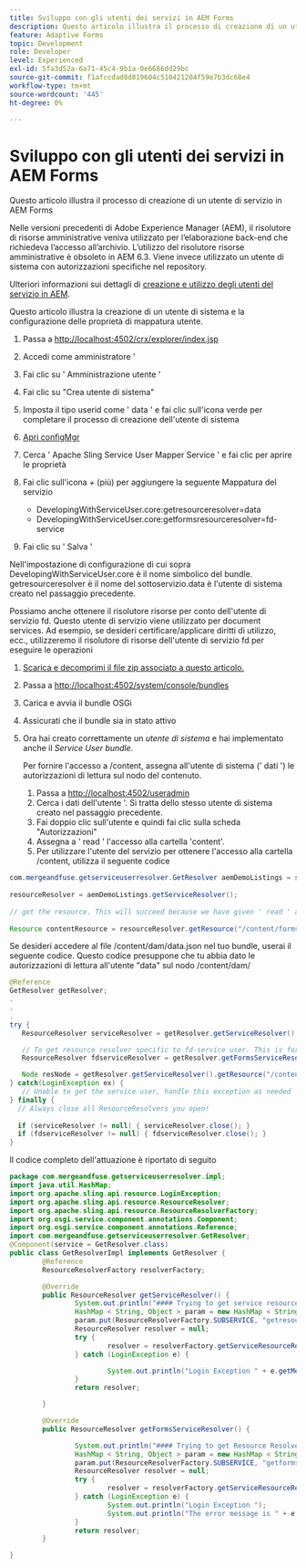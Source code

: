```yaml
---
title: Sviluppo con gli utenti dei servizi in AEM Forms
description: Questo articolo illustra il processo di creazione di un utente di servizio in AEM Forms
feature: Adaptive Forms
topic: Development
role: Developer
level: Experienced
exl-id: 5fa3d52a-6a71-45c4-9b1a-0e6686dd29bc
source-git-commit: f1afccdad8d819604c510421204f59e7b3dc68e4
workflow-type: tm+mt
source-wordcount: '445'
ht-degree: 0%

---
```


# Sviluppo con gli utenti dei servizi in AEM Forms

Questo articolo illustra il processo di creazione di un utente di servizio in AEM Forms

Nelle versioni precedenti di Adobe Experience Manager (AEM), il risolutore di risorse amministrative veniva utilizzato per l’elaborazione back-end che richiedeva l’accesso all’archivio. L’utilizzo del risolutore risorse amministrative è obsoleto in AEM 6.3. Viene invece utilizzato un utente di sistema con autorizzazioni specifiche nel repository.

Ulteriori informazioni sui dettagli di [creazione e utilizzo degli utenti del servizio in AEM](https://experienceleague.adobe.com/docs/experience-manager-learn/cloud-service/developing/advanced/service-users.html).

Questo articolo illustra la creazione di un utente di sistema e la configurazione delle proprietà di mappatura utente.

1. Passa a [http://localhost:4502/crx/explorer/index.jsp](http://localhost:4502/crx/explorer/index.jsp)
1. Accedi come amministratore &#39;
1. Fai clic su &#39; Amministrazione utente &#39;
1. Fai clic su &quot;Crea utente di sistema&quot;
1. Imposta il tipo userid come &#39; data &#39; e fai clic sull&#39;icona verde per completare il processo di creazione dell&#39;utente di sistema
1. [Apri configMgr](http://localhost:4502/system/console/configMgr)
1. Cerca &#39; Apache Sling Service User Mapper Service &#39; e fai clic per aprire le proprietà
1. Fai clic sull&#39;icona *+* (più) per aggiungere la seguente Mappatura del servizio

   * DevelopingWithServiceUser.core:getresourceresolver=data
   * DevelopingWithServiceUser.core:getformsresourceresolver=fd-service

1. Fai clic su &#39; Salva &#39;

Nell&#39;impostazione di configurazione di cui sopra DevelopingWithServiceUser.core è il nome simbolico del bundle. getresourceresolver è il nome del sottoservizio.data è l&#39;utente di sistema creato nel passaggio precedente.

Possiamo anche ottenere il risolutore risorse per conto dell&#39;utente di servizio fd. Questo utente di servizio viene utilizzato per document services. Ad esempio, se desideri certificare/applicare diritti di utilizzo, ecc., utilizzeremo il risolutore di risorse dell&#39;utente di servizio fd per eseguire le operazioni

1. [Scarica e decomprimi il file zip associato a questo articolo.](assets/developingwithserviceuser.zip)
1. Passa a [http://localhost:4502/system/console/bundles](http://localhost:4502/system/console/bundles)
1. Carica e avvia il bundle OSGi
1. Assicurati che il bundle sia in stato attivo
1. Ora hai creato correttamente un *utente di sistema* e hai implementato anche il *Service User bundle*.

   Per fornire l&#39;accesso a /content, assegna all&#39;utente di sistema (&#39; dati &#39;) le autorizzazioni di lettura sul nodo del contenuto.

   1. Passa a [http://localhost:4502/useradmin](http://localhost:4502/useradmin)
   1. Cerca i dati dell&#39;utente &#39;. Si tratta dello stesso utente di sistema creato nel passaggio precedente.
   1. Fai doppio clic sull&#39;utente e quindi fai clic sulla scheda &quot;Autorizzazioni&quot;
   1. Assegna a &#39; read &#39; l&#39;accesso alla cartella &#39;content&#39;.
   1. Per utilizzare l&#39;utente del servizio per ottenere l&#39;accesso alla cartella /content, utilizza il seguente codice



```java
com.mergeandfuse.getserviceuserresolver.GetResolver aemDemoListings = sling.getService(com.mergeandfuse.getserviceuserresolver.GetResolver.class);
   
resourceResolver = aemDemoListings.getServiceResolver();
   
// get the resource. This will succeed because we have given ' read ' access to the content node
   
Resource contentResource = resourceResolver.getResource("/content/forms/af/sandbox/abc.pdf");
```

Se desideri accedere al file /content/dam/data.json nel tuo bundle, userai il seguente codice. Questo codice presuppone che tu abbia dato le autorizzazioni di lettura all&#39;utente &quot;data&quot; sul nodo /content/dam/

```java
@Reference
GetResolver getResolver;
.
.
.
try {
   ResourceResolver serviceResolver = getResolver.getServiceResolver();

   // To get resource resolver specific to fd-service user. This is for Document Services
   ResourceResolver fdserviceResolver = getResolver.getFormsServiceResolver();

   Node resNode = getResolver.getServiceResolver().getResource("/content/dam/data.json").adaptTo(Node.class);
} catch(LoginException ex) {
   // Unable to get the service user, handle this exception as needed
} finally {
  // Always close all ResourceResolvers you open!
  
  if (serviceResolver != null( { serviceResolver.close(); }
  if (fdserviceResolver != null) { fdserviceResolver.close(); }
}
```

Il codice completo dell&#39;attuazione è riportato di seguito

```java
package com.mergeandfuse.getserviceuserresolver.impl;
import java.util.HashMap;
import org.apache.sling.api.resource.LoginException;
import org.apache.sling.api.resource.ResourceResolver;
import org.apache.sling.api.resource.ResourceResolverFactory;
import org.osgi.service.component.annotations.Component;
import org.osgi.service.component.annotations.Reference;
import com.mergeandfuse.getserviceuserresolver.GetResolver;
@Component(service = GetResolver.class)
public class GetResolverImpl implements GetResolver {
        @Reference
        ResourceResolverFactory resolverFactory;

        @Override
        public ResourceResolver getServiceResolver() {
                System.out.println("#### Trying to get service resource resolver ....  in my bundle");
                HashMap < String, Object > param = new HashMap < String, Object > ();
                param.put(ResourceResolverFactory.SUBSERVICE, "getresourceresolver");
                ResourceResolver resolver = null;
                try {
                        resolver = resolverFactory.getServiceResourceResolver(param);
                } catch (LoginException e) {

                        System.out.println("Login Exception " + e.getMessage());
                }
                return resolver;

        }

        @Override
        public ResourceResolver getFormsServiceResolver() {

                System.out.println("#### Trying to get Resource Resolver for forms ....  in my bundle");
                HashMap < String, Object > param = new HashMap < String, Object > ();
                param.put(ResourceResolverFactory.SUBSERVICE, "getformsresourceresolver");
                ResourceResolver resolver = null;
                try {
                        resolver = resolverFactory.getServiceResourceResolver(param);
                } catch (LoginException e) {
                        System.out.println("Login Exception ");
                        System.out.println("The error message is " + e.getMessage());
                }
                return resolver;
        }

}
```

